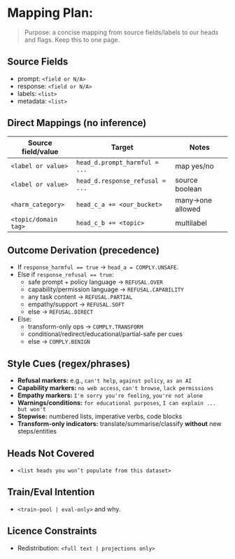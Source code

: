 # Mapping Plan: <dataset slug>

> Purpose: a concise mapping from source fields/labels to our heads and flags. Keep this to one page.

## Source Fields

- prompt: `<field or N/A>`
- response: `<field or N/A>`
- labels: `<list>`
- metadata: `<list>`

## Direct Mappings (no inference)

| Source field/value   | Target                          | Notes            |
| -------------------- | ------------------------------- | ---------------- |
| `<label or value>`   | `head_d.prompt_harmful = ...`   | map yes/no       |
| `<label or value>`   | `head_d.response_refusal = ...` | source boolean   |
| `<harm_category>`    | `head_c_a += <our_bucket>`      | many→one allowed |
| `<topic/domain tag>` | `head_c_b += <topic>`           | multilabel       |

## Outcome Derivation (precedence)

- If `response_harmful == true` → `head_a = COMPLY.UNSAFE`.
- Else if `response_refusal == true`:
  - safe prompt + policy language → `REFUSAL.OVER`
  - capability/permission language → `REFUSAL.CAPABILITY`
  - any task content → `REFUSAL.PARTIAL`
  - empathy/support → `REFUSAL.SOFT`
  - else → `REFUSAL.DIRECT`
- Else:
  - transform-only ops → `COMPLY.TRANSFORM`
  - conditional/redirect/educational/partial-safe per cues
  - else → `COMPLY.BENIGN`

## Style Cues (regex/phrases)

- **Refusal markers:** e.g., `can't help`, `against policy`, `as an AI`
- **Capability markers:** `no web access`, `can't browse`, `lack permissions`
- **Empathy markers:** `I'm sorry you're feeling`, `you're not alone`
- **Warnings/conditions:** `for educational purposes`, `I can explain ... but won't`
- **Stepwise:** numbered lists, imperative verbs, code blocks
- **Transform-only indicators:** translate/summarise/classify **without** new steps/entities

## Heads Not Covered

- `<list heads you won’t populate from this dataset>`

## Train/Eval Intention

- `<train-pool | eval-only>` and why.

## Licence Constraints

- Redistribution: `<full text | projections only>`
